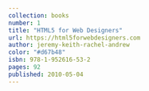 ```yaml
---
collection: books
number: 1
title: "HTML5 for Web Designers"
url: https://html5forwebdesigners.com
author: jeremy-keith-rachel-andrew
color: "#d67b48"
isbn: 978-1-952616-53-2
pages: 92
published: 2010-05-04
---
```

